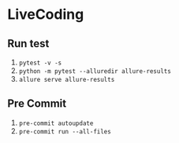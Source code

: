 # LiveCoding
## Run test
1. `pytest -v -s`
2. `python -m pytest --alluredir allure-results`
3. `allure serve allure-results`

## Pre Commit
1. `pre-commit autoupdate`
2. `pre-commit run --all-files`
